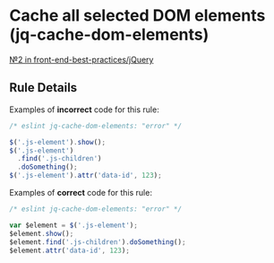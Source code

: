 # Cache all selected DOM elements (jq-cache-dom-elements)

[№2 in front-end-best-practices/jQuery](https://github.com/fullstack-development/front-end-best-practices/blob/master/JS/jQuery.md)

## Rule Details

Examples of **incorrect** code for this rule:

```javascript
/* eslint jq-cache-dom-elements: "error" */

$('.js-element').show();
$('.js-element')
  .find('.js-children')
  .doSomething();
$('.js-element').attr('data-id', 123);
```

Examples of **correct** code for this rule:

```javascript
/* eslint jq-cache-dom-elements: "error" */

var $element = $('.js-element');
$element.show();
$element.find('.js-children').doSomething();
$element.attr('data-id', 123);
```
